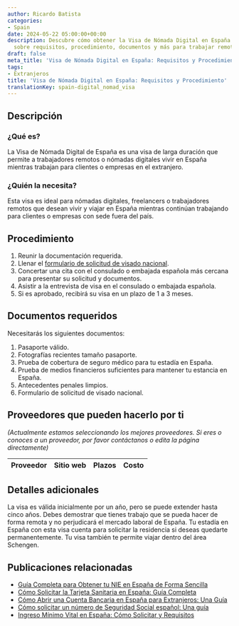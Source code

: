 ```yaml
---
author: Ricardo Batista
categories:
- Spain
date: 2024-05-22 05:00:00+00:00
description: Descubre cómo obtener la Visa de Nómada Digital en España. Información
  sobre requisitos, procedimiento, documentos y más para trabajar remotamente.
draft: false
meta_title: 'Visa de Nómada Digital en España: Requisitos y Procedimiento'
tags:
- Extranjeros
title: 'Visa de Nómada Digital en España: Requisitos y Procedimiento'
translationKey: spain-digital_nomad_visa
---
```



## Descripción

### ¿Qué es?

La Visa de Nómada Digital de España es una visa de larga duración que permite a trabajadores remotos o nómadas digitales vivir en España mientras trabajan para clientes o empresas en el extranjero.

### ¿Quién la necesita?

Esta visa es ideal para nómadas digitales, freelancers o trabajadores remotos que desean vivir y viajar en España mientras continúan trabajando para clientes o empresas con sede fuera del país.

## Procedimiento

1. Reunir la documentación requerida.
2. Llenar el [formulario de solicitud de visado nacional](http://www.exteriores.gob.es/Consulados/LOSANGELES/es/ServiciosConsulares/Documents/2VISAS/Forms/English/National%20Visa%20Application%20Form.pdf).
3. Concertar una cita con el consulado o embajada española más cercana para presentar su solicitud y documentos.
4. Asistir a la entrevista de visa en el consulado o embajada española.
5. Si es aprobado, recibirá su visa en un plazo de 1 a 3 meses.

## Documentos requeridos

Necesitarás los siguientes documentos:

1. Pasaporte válido.
2. Fotografías recientes tamaño pasaporte.
3. Prueba de cobertura de seguro médico para tu estadía en España.
4. Prueba de medios financieros suficientes para mantener tu estancia en España.
5. Antecedentes penales limpios.
6. Formulario de solicitud de visado nacional.

## Proveedores que pueden hacerlo por ti

_(Actualmente estamos seleccionando los mejores proveedores. Si eres o conoces a un proveedor, por favor contáctanos o edita la página directamente)_

| Proveedor        |     Sitio web     |     Plazos    |       Costo      |
| :-------------: | :-------------: |  :-------------: | :-------------: |

## Detalles adicionales

La visa es válida inicialmente por un año, pero se puede extender hasta cinco años. Debes demostrar que tienes trabajo que se pueda hacer de forma remota y no perjudicará el mercado laboral de España. Tu estadía en España con esta visa cuenta para solicitar la residencia si deseas quedarte permanentemente. Tu visa también te permite viajar dentro del área Schengen.

## Publicaciones relacionadas


- [Guía Completa para Obtener tu NIE en España de Forma Sencilla](https://tramitit.com/es/guides/spain/nie_aplicación/)
- [Cómo Solicitar la Tarjeta Sanitaria en España: Guía Completa](https://tramitit.com/es/guides/spain/solicitud_de_la_tarjeta_sanitaria/)
- [Cómo Abrir una Cuenta Bancaria en España para Extranjeros: Una Guía](https://tramitit.com/es/guides/spain/abrir_cuenta_bancária/)
- [Cómo solicitar un número de Seguridad Social español: Una guía](https://tramitit.com/es/guides/spain/numero_seguridad_social/)
- [Ingreso Mínimo Vital en España: Cómo Solicitar y Requisitos](https://tramitit.com/es/guides/spain/ingreso_minimo_vital/)